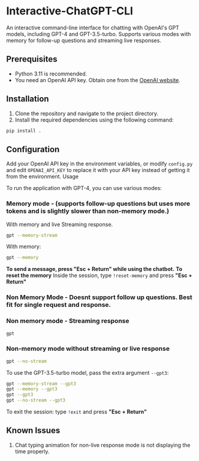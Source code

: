 # Interactive-ChatGPT-CLI

An interactive command-line interface for chatting with OpenAI's GPT models, including GPT-4 and GPT-3.5-turbo. Supports
various modes with memory for follow-up questions and streaming live responses.

## Prerequisites

- Python 3.11 is recommended.
- You need an OpenAI API key. Obtain one from the [OpenAI website](https://platform.openai.com/account/api-keys).

## Installation

1. Clone the repository and navigate to the project directory.
2. Install the required dependencies using the following command:

```bash
pip install .
```

## Configuration

Add your OpenAI API key in the environment variables, or modify `config.py` and edit `OPENAI_API_KEY` to replace it with
your API key instead of getting it from the environment.
Usage

To run the application with GPT-4, you can use various modes:

### Memory mode - (supports follow-up questions but uses more tokens and is slightly slower than non-memory mode.)

With memory and live Streaming response.

```bash
gpt --memory-stream
```

With memory:

```bash
gpt --memory
```
**To send a message, press "Esc + Return" while using the chatbot.**
**To reset the memory**
Inside the session, type ```!reset-memory``` and press **"Esc + Return"**

### Non Memory Mode - Doesnt support follow up questions. Best fit for single request and response.
### Non memory mode - Streaming response 

```bash
gpt
```

### Non-memory mode without streaming or live response

```bash
gpt --no-stream
```
To use the GPT-3.5-turbo model, pass the extra argument `--gpt3`:

```bash
gpt --memory-stream --gpt3
gpt --memory --gpt3
gpt --gpt3
gpt --no-stream --gpt3
```

To exit the session:
type ```!exit``` and press **"Esc + Return"**

## Known Issues
1. Chat typing animation for non-live response mode is not displaying the time properly.

